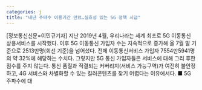 ```yaml
---
categories: j
title: "내년 주파수 이용기간 만료…실효성 있는 5G 정책 시급"
---
```

[정보통신신문=이민규기자] 지난 2019년 4월, 우리나라는 세계 최초로 5G 이동통신 상용서비스를 시작했다. 이후 5G 이동통신 가입자 수는 지속적으로 증가해 올 7월 말 기준으로 2513만명(회선 기준)을 넘어섰다. 전체 이동통신서비스 가입자 7554만5941명의 약 32%에 해당하는 수치다. 그렇지만 5G 통신 가입자들은 서비스에 대해 그리 후한 점수를 주지 않는다. 통신 품질과 직결되는 커버리지(서비스 가능구역)가 여전히 불안정하고, 4G 서비스와 차별화할 수 있는 킬러콘텐츠를 찾기 어렵다는 이유에서다. ■ 5G 주파수에 대